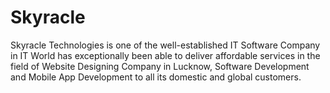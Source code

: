 # Skyracle
 Skyracle Technologies is one of the well-established IT Software Company in IT World has exceptionally been able to deliver affordable services in the field of Website Designing Company in Lucknow, Software Development and Mobile App Development to all its domestic and global customers.
